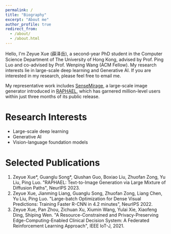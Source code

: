 ```yaml
---
permalink: /
title: "Biography"
excerpt: "About me"
author_profile: true
redirect_from: 
  - /about/
  - /about.html
---
```


Hello, I'm Zeyue Xue (薛泽岳), a second-year PhD student in the Computer Science Department of The University of Hong Kong, advised by Prof. Ping Luo and co-advised by Prof. Wenping Wang (ACM Fellow). My research interests lie in large-scale deep learning and Generative AI. If you are interested in my research, please feel free to email me.

My representative work includes [SenseMirage](https://miaohua.sensetime.com/zh-CN), a large-scale image generator introduced in [RAPHAEL](https://arxiv.org/abs/2305.18295), which has garnered million-level users within just three months of its public release.


Research Interests
======
  * Large-scale deep learning
  * Generative AI
  * Vision-language foundation models

**Selected Publications**
======
  1. Zeyue Xue\*, Guanglu Song\*, Qiushan Guo, Boxiao Liu, Zhuofan Zong, Yu Liu, Ping Luo. "RAPHAEL: Text-to-Image Generation via Large Mixture of Diffusion Paths", NeurIPS 2023.
  2. Zeyue Xue, Jianming Liang, Guanglu Song, Zhuofan Zong, Liang Chen, Yu Liu, Ping Luo. "Large-batch Optimization for Dense Visual Predictions: Training Faster R-CNN in 4.2 minutes", NeurIPS 2022.
  3. Zeyue Xue, Pan Zhou, Zichuan Xu, Xiumin Wang, Yulai Xie, Xiaofeng Ding, Shiping Wen. "A Resource-Constrained and Privacy-Preserving Edge-Computing-Enabled Clinical Decision System: A Federated Reinforcement Learning Approach", IEEE IoT-J, 2021.

